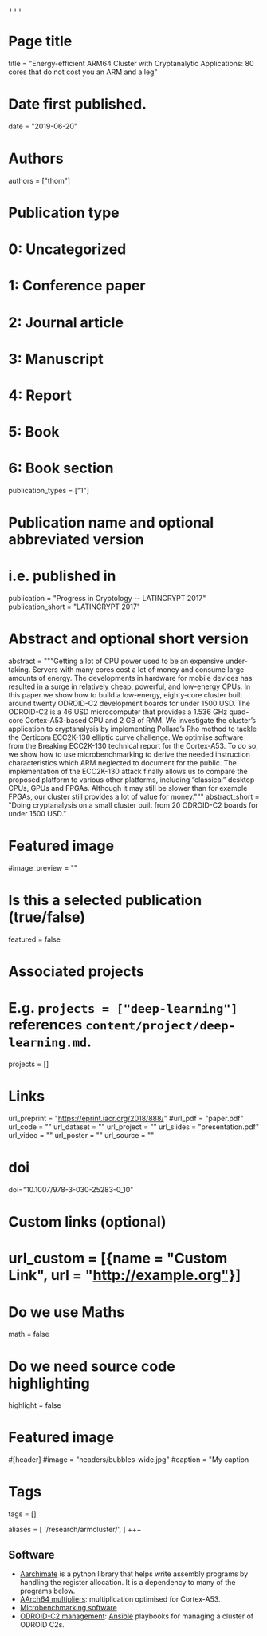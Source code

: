 +++
# Page title
title = "Energy-efficient ARM64 Cluster with Cryptanalytic Applications: 80 cores that do not cost you an ARM and a leg"

# Date first published.
date = "2019-06-20"

# Authors
authors = ["thom"]

# Publication type
# 0: Uncategorized
# 1: Conference paper
# 2: Journal article
# 3: Manuscript
# 4: Report
# 5: Book
# 6: Book section
publication_types = ["1"]

# Publication name and optional abbreviated version
# i.e. published in
publication = "Progress in Cryptology -- LATINCRYPT 2017"
publication_short = "LATINCRYPT 2017"

# Abstract and optional short version
abstract = """Getting a lot of CPU power used to be an expensive under-taking.
  Servers with many cores cost a lot of money and consume large amounts of energy.
  The developments in hardware for mobile devices has resulted in a surge in relatively cheap, powerful, and low-energy CPUs.
  In this paper we show how to build a low-energy, eighty-core cluster built around twenty ODROID-C2 development boards for under 1500 USD.
  The ODROID-C2 is a 46 USD microcomputer that provides a 1.536 GHz quad-core Cortex-A53-based CPU and 2 GB of RAM.
  We investigate the cluster’s application to cryptanalysis by implementing Pollard’s Rho method to tackle the Certicom ECC2K-130 elliptic curve challenge.
  We optimise software from the Breaking ECC2K-130 technical report for the Cortex-A53.
  To do so, we show how to use microbenchmarking to derive the needed instruction characteristics which ARM neglected to document for the public.
  The implementation of the ECC2K-130 attack finally allows us to compare the proposed platform to various other platforms, including “classical” desktop CPUs, GPUs and FPGAs.
  Although it may still be slower than for example FPGAs, our cluster still provides a lot of value for money."""
abstract_short = "Doing cryptanalysis on  a small cluster built from 20 ODROID-C2 boards for under 1500 USD."

# Featured image 
#image_preview = ""

# Is this a selected publication (true/false)
featured = false

# Associated projects
#   E.g. `projects = ["deep-learning"]` references `content/project/deep-learning.md`.
projects = []

# Links
url_preprint = "https://eprint.iacr.org/2018/888/"
#url_pdf = "paper.pdf"
url_code = ""
url_dataset = ""
url_project = ""
url_slides = "presentation.pdf"
url_video = ""
url_poster = ""
url_source = ""

# doi
doi="10.1007/978-3-030-25283-0_10"

# Custom links (optional)
# url_custom = [{name = "Custom Link", url = "http://example.org"}]


# Do we use Maths
math = false

# Do we need source code highlighting
highlight = false

# Featured image
#[header]
#image = "headers/bubbles-wide.jpg"
#caption = "My caption

# Tags
tags = []

aliases = [
  '/research/armcluster/',
]
+++

## Software

* [Aarchimate][aarchimate] is a python library that helps write assembly programs by handling the register allocation.
It is a dependency to many of the programs below.
* [AArch64 multipliers][multipliers]: multiplication optimised for Cortex-A53.
* [Microbenchmarking software][microbenchmark]
* [ODROID-C2 management][ansibleplaybooks]: [Ansible][ansible] playbooks for managing a cluster of ODROID C2s.

[aarchimate]: https://github.com/thomwiggers/aarchimate/
[ansible]: https://docs.ansible.com/ansible/
[ansibleplaybooks]: https://github.com/thomwiggers/odroid-playbooks/
[microbenchmark]: https://github.com/thomwiggers/microbenchmark-aarch64/
[multipliers]: https://github.com/thomwiggers/aarch64_multipliers/
